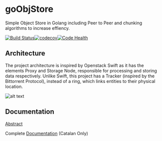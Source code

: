 # goObjStore

Simple Object Store in Golang including Peer to Peer and chunking algorithms to increase effiency.

[![Build Status](https://travis-ci.org/alruiz12/goObjStore.svg?branch=master)](https://travis-ci.org/alruiz12/goObjStore)[![codecov](https://codecov.io/gh/alruiz12/goObjStore/branch/master/graph/badge.svg)](https://codecov.io/gh/alruiz12/goObjStore)[![Code Health](https://landscape.io/github/alruiz12/goObjStore/master/landscape.svg?style=flat)](https://landscape.io/github/alruiz12/goObjStore/master)

## Architecture 

The project architecture is inspired by Openstack Swift as it has the elements Proxy and Storage Node, responsible for processing and storing data respectively. Unlike Swift, this project has a Tracker (inspired by the Bittorrent Protocol), instead of a ring, which links entities to their physical location.

![alt text](https://user-images.githubusercontent.com/22266492/30481223-c3cc18b6-9a1d-11e7-8d03-08fabbca81fb.PNG)

## Documentation

[Abstract](https://deim.urv.cat/~pfc/docs/pfc1548/d1504766046.pdf)

Complete [Documentation](https://deim.urv.cat/~pfc/docs/pfc1548/d1504766079.pdf) (Catalan Only)




